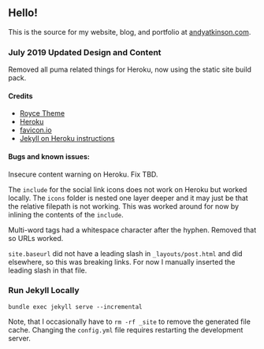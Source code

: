 ## Hello!

This is the source for my website, blog, and portfolio at [andyatkinson.com](http://andyatkinson.com).

### July 2019 Updated Design and Content

Removed all puma related things for Heroku, now using the static site build pack.

#### Credits

 * [Royce Theme](https://jekyllthemes.io/theme/royce-blog-jekyll-theme)
 * [Heroku](https://heroku.com/)
 * [favicon.io](https://favicon.io/)
 * [Jekyll on Heroku instructions](https://blog.heroku.com/jekyll-on-heroku)


#### Bugs and known issues:

Insecure content warning on Heroku. Fix TBD.

The `include` for the social link icons does not work on Heroku but worked locally. The `icons` folder is nested one layer deeper and it may just be that the relative filepath is not working.
This was worked around for now by inlining the contents of the `include`.

Multi-word tags had a whitespace character after the hyphen. Removed that so URLs worked.

`site.baseurl` did not have a leading slash in `_layouts/post.html` and did elsewhere, so this was breaking links. For now I manually inserted the leading slash in that file.


### Run Jekyll Locally

    bundle exec jekyll serve --incremental

Note, that I occasionally have to `rm -rf _site` to remove the generated file cache. Changing the `config.yml` file requires restarting the development server.

